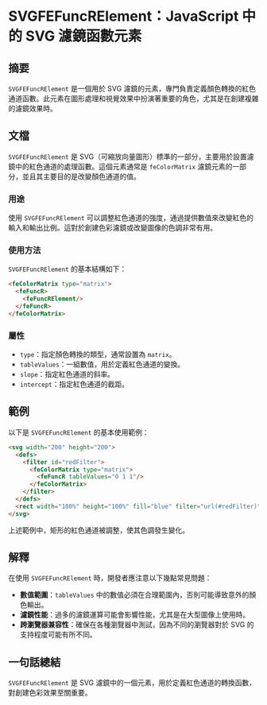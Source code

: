 <!--
Meta Description: # SVGFEFuncRElement：JavaScript 中的 SVG 濾鏡函數元素 ## 摘要 `SVGFEFuncRElement` 是一個用於 SVG 濾鏡的元素，專門負責定義顏色轉換的紅色通道函數。此元素在圖形處理和視覺效果中扮演著重要的角色，尤其是在創建複雜的濾鏡效果時。 ## 文檔 ...
Meta Keywords: svgfefuncrelement, svg, fecolormatrix, type, matrix
-->

# SVGFEFuncRElement：JavaScript 中的 SVG 濾鏡函數元素

## 摘要
`SVGFEFuncRElement` 是一個用於 SVG 濾鏡的元素，專門負責定義顏色轉換的紅色通道函數。此元素在圖形處理和視覺效果中扮演著重要的角色，尤其是在創建複雜的濾鏡效果時。

## 文檔
`SVGFEFuncRElement` 是 SVG（可縮放向量圖形）標準的一部分，主要用於設置濾鏡中的紅色通道的處理函數。這個元素通常是 `feColorMatrix` 濾鏡元素的一部分，並且其主要目的是改變顏色通道的值。

### 用途
使用 `SVGFEFuncRElement` 可以調整紅色通道的強度，通過提供數值來改變紅色的輸入和輸出比例。這對於創建色彩濾鏡或改變圖像的色調非常有用。

### 使用方法
`SVGFEFuncRElement` 的基本結構如下：

```html
<feColorMatrix type="matrix">
  <feFuncR>
    <feFuncRElement/>
  </feFuncR>
</feColorMatrix>
```

### 屬性
- `type`：指定顏色轉換的類型，通常設置為 `matrix`。
- `tableValues`：一組數值，用於定義紅色通道的變換。
- `slope`：指定紅色通道的斜率。
- `intercept`：指定紅色通道的截距。

## 範例
以下是 `SVGFEFuncRElement` 的基本使用範例：

```html
<svg width="200" height="200">
  <defs>
    <filter id="redFilter">
      <feColorMatrix type="matrix">
        <feFuncR tableValues="0 1 1"/>
      </feColorMatrix>
    </filter>
  </defs>
  <rect width="100%" height="100%" fill="blue" filter="url(#redFilter)" />
</svg>
```

上述範例中，矩形的紅色通道被調整，使其色調發生變化。

## 解釋
在使用 `SVGFEFuncRElement` 時，開發者應注意以下幾點常見問題：
- **數值範圍**：`tableValues` 中的數值必須在合理範圍內，否則可能導致意外的顏色輸出。
- **濾鏡性能**：過多的濾鏡運算可能會影響性能，尤其是在大型圖像上使用時。
- **跨瀏覽器兼容性**：確保在各種瀏覽器中測試，因為不同的瀏覽器對於 SVG 的支持程度可能有所不同。

## 一句話總結
`SVGFEFuncRElement` 是 SVG 濾鏡中的一個元素，用於定義紅色通道的轉換函數，對創建色彩效果至關重要。